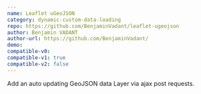 ```yaml
---
name: Leaflet uGeoJSON
category: dynamic-custom-data-loading
repo: https://github.com/BenjaminVadant/leaflet-ugeojson
author: Benjamin VADANT
author-url: https://github.com/BenjaminVadant/
demo: 
compatible-v0:
compatible-v1: true
compatible-v2: false
---
```


Add an auto updating GeoJSON data Layer via ajax post requests.
